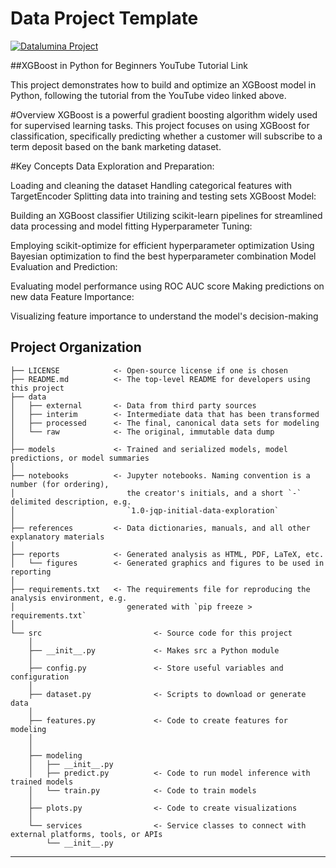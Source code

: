 # Data Project Template

<a target="_blank" href="https://datalumina.com/">
    <img src="https://img.shields.io/badge/Datalumina-Project%20Template-2856f7" alt="Datalumina Project" />
</a>

##XGBoost in Python for Beginners
YouTube Tutorial Link

This project demonstrates how to build and optimize an XGBoost model in Python, following the tutorial from the YouTube video linked above.

#Overview
XGBoost is a powerful gradient boosting algorithm widely used for supervised learning tasks. This project focuses on using XGBoost for classification, specifically predicting whether a customer will subscribe to a term deposit based on the bank marketing dataset.

#Key Concepts
Data Exploration and Preparation:

Loading and cleaning the dataset
Handling categorical features with TargetEncoder
Splitting data into training and testing sets
XGBoost Model:

Building an XGBoost classifier
Utilizing scikit-learn pipelines for streamlined data processing and model fitting
Hyperparameter Tuning:

Employing scikit-optimize for efficient hyperparameter optimization
Using Bayesian optimization to find the best hyperparameter combination
Model Evaluation and Prediction:

Evaluating model performance using ROC AUC score
Making predictions on new data
Feature Importance:

Visualizing feature importance to understand the model's decision-making


## Project Organization

```
├── LICENSE            <- Open-source license if one is chosen
├── README.md          <- The top-level README for developers using this project
├── data
│   ├── external       <- Data from third party sources
│   ├── interim        <- Intermediate data that has been transformed
│   ├── processed      <- The final, canonical data sets for modeling
│   └── raw            <- The original, immutable data dump
│
├── models             <- Trained and serialized models, model predictions, or model summaries
│
├── notebooks          <- Jupyter notebooks. Naming convention is a number (for ordering),
│                         the creator's initials, and a short `-` delimited description, e.g.
│                         `1.0-jqp-initial-data-exploration`
│
├── references         <- Data dictionaries, manuals, and all other explanatory materials
│
├── reports            <- Generated analysis as HTML, PDF, LaTeX, etc.
│   └── figures        <- Generated graphics and figures to be used in reporting
│
├── requirements.txt   <- The requirements file for reproducing the analysis environment, e.g.
│                         generated with `pip freeze > requirements.txt`
│
└── src                         <- Source code for this project
    │
    ├── __init__.py             <- Makes src a Python module
    │
    ├── config.py               <- Store useful variables and configuration
    │
    ├── dataset.py              <- Scripts to download or generate data
    │
    ├── features.py             <- Code to create features for modeling
    │
    │    
    ├── modeling                
    │   ├── __init__.py 
    │   ├── predict.py          <- Code to run model inference with trained models          
    │   └── train.py            <- Code to train models
    │
    ├── plots.py                <- Code to create visualizations 
    │
    └── services                <- Service classes to connect with external platforms, tools, or APIs
        └── __init__.py 
```

--------
